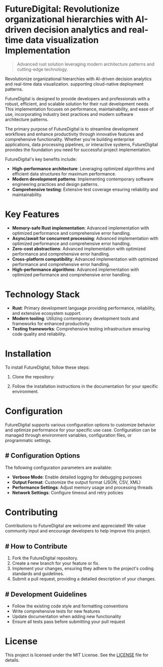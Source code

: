 <!-- fallback_FutureDigital_20250802212457_45171 -->

# FutureDigital: Revolutionize organizational hierarchies with AI-driven decision analytics and real-time data visualization Implementation
> Advanced rust solution leveraging modern architecture patterns and cutting-edge technology.

Revolutionize organizational hierarchies with AI-driven decision analytics and real-time data visualization. supporting cloud-native deployment patterns.

FutureDigital is designed to provide developers and professionals with a robust, efficient, and scalable solution for their rust development needs. This implementation focuses on performance, maintainability, and ease of use, incorporating industry best practices and modern software architecture patterns.

The primary purpose of FutureDigital is to streamline development workflows and enhance productivity through innovative features and comprehensive functionality. Whether you're building enterprise applications, data processing pipelines, or interactive systems, FutureDigital provides the foundation you need for successful project implementation.

FutureDigital's key benefits include:

* **High-performance architecture**: Leveraging optimized algorithms and efficient data structures for maximum performance.
* **Modern development patterns**: Implementing contemporary software engineering practices and design patterns.
* **Comprehensive testing**: Extensive test coverage ensuring reliability and maintainability.

# Key Features

* **Memory-safe Rust implementation**: Advanced implementation with optimized performance and comprehensive error handling.
* **Async/await for concurrent processing**: Advanced implementation with optimized performance and comprehensive error handling.
* **Zero-cost abstractions**: Advanced implementation with optimized performance and comprehensive error handling.
* **Cross-platform compatibility**: Advanced implementation with optimized performance and comprehensive error handling.
* **High-performance algorithms**: Advanced implementation with optimized performance and comprehensive error handling.

# Technology Stack

* **Rust**: Primary development language providing performance, reliability, and extensive ecosystem support.
* **Modern tooling**: Utilizing contemporary development tools and frameworks for enhanced productivity.
* **Testing frameworks**: Comprehensive testing infrastructure ensuring code quality and reliability.

# Installation

To install FutureDigital, follow these steps:

1. Clone the repository:


2. Follow the installation instructions in the documentation for your specific environment.

# Configuration

FutureDigital supports various configuration options to customize behavior and optimize performance for your specific use case. Configuration can be managed through environment variables, configuration files, or programmatic settings.

## # Configuration Options

The following configuration parameters are available:

* **Verbose Mode**: Enable detailed logging for debugging purposes
* **Output Format**: Customize the output format (JSON, CSV, XML)
* **Performance Settings**: Adjust memory usage and processing threads
* **Network Settings**: Configure timeout and retry policies

# Contributing

Contributions to FutureDigital are welcome and appreciated! We value community input and encourage developers to help improve this project.

## # How to Contribute

1. Fork the FutureDigital repository.
2. Create a new branch for your feature or fix.
3. Implement your changes, ensuring they adhere to the project's coding standards and guidelines.
4. Submit a pull request, providing a detailed description of your changes.

## # Development Guidelines

* Follow the existing code style and formatting conventions
* Write comprehensive tests for new features
* Update documentation when adding new functionality
* Ensure all tests pass before submitting your pull request

# License

This project is licensed under the MIT License. See the [LICENSE](https://github.com/cerenyilmazjinx/FutureDigital/blob/main/LICENSE) file for details.
